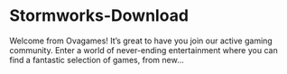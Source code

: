 # Stormworks-Download
Welcome from Ovagames! It’s great to have you join our active gaming community. Enter a world of never-ending entertainment where you can find a fantastic selection of games, from new…
